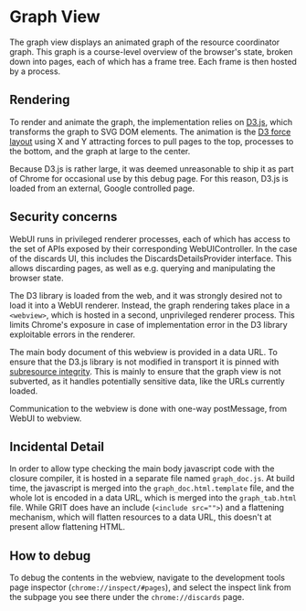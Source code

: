 # Graph View

The graph view displays an animated graph of the resource coordinator graph.
This graph is a course-level overview of the browser's state, broken down
into pages, each of which has a frame tree. Each frame is then hosted by a
process.

## Rendering
To render and animate the graph, the implementation relies on
[D3.js](https://d3js.org), which transforms the graph to SVG DOM elements.
The animation is the [D3 force layout](https://github.com/d3/d3-force) using
X and Y attracting forces to pull pages to the top, processes to the bottom,
and the graph at large to the center.

Because D3.js is rather large, it was deemed unreasonable to ship it as part of
Chrome for occasional use by this debug page. For this reason, D3.js is loaded
from an external, Google controlled page.

## Security concerns
WebUI runs in privileged renderer processes, each of which has access to the set
of APIs exposed by their corresponding WebUIController. In the case of the
discards UI, this includes the DiscardsDetailsProvider interface. This allows
discarding pages, as well as e.g. querying and manipulating the browser state.

The D3 library is loaded from the web, and it was strongly desired not to load
it into a WebUI renderer. Instead, the graph rendering takes place in a
`<webview>`, which is hosted in a second, unprivileged renderer process.
This limits Chrome's exposure in case of implementation error in the D3 library
exploitable errors in the renderer.

The main body document of this webview is provided in a data URL.
To ensure that the D3.js library is not modified in transport it is pinned with
[subresource integrity](https://developer.mozilla.org/en-US/docs/Web/Security/Subresource_Integrity).
This is mainly to ensure that the graph view is not subverted, as it handles
potentially sensitive data, like the URLs currently loaded.

Communication to the webview is done with one-way postMessage, from WebUI to
webview.

## Incidental Detail
In order to allow type checking the main body javascript code with the closure
compiler, it is hosted in a separate file named `graph_doc.js`. At build time,
the javascript is merged into the `graph_doc.html.template` file, and the
whole lot is encoded in a data URL, which is merged into the `graph_tab.html`
file.
While GRIT does have an include (`<include src="">`) and a flattening mechanism,
which will flatten resources to a data URL, this doesn't at present allow
flattening HTML.

## How to debug
To debug the contents in the webview, navigate to the development tools
page inspector (`chrome://inspect/#pages`), and select the inspect link from the
subpage you see there under the `chrome://discards` page.
